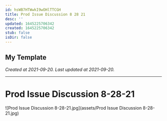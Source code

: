 ```yaml
---
id: hsWB7HTWwkI9wOHlTTCGH
title: Prod Issue Discussion 8 28 21
desc: ''
updated: 1645225706342
created: 1645225706342
stub: false
isDir: false
---
```

My Template
---

_Created at 2021-09-20._
_Last updated at 2021-09-20._




---

# Prod Issue Discussion 8-28-21


![Prod Issue Discussion 8-28-21.jpg](assets/Prod Issue Discussion 8-28-21.jpg)

